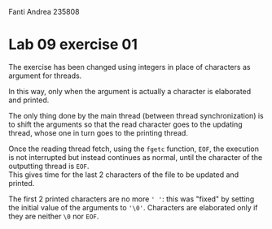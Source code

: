 <!--
vim: tabstop=4 shiftwidth=4
-->
Fanti Andrea 235808

# Lab 09 exercise 01
The exercise has been changed using integers in place of characters as
argument for threads.

In this way, only when the argument is actually a character is elaborated
and printed.

The only thing done by the main thread (between thread synchronization) is to
shift the arguments so that the read character goes to the updating thread,
whose one in turn goes to the printing thread.

Once the reading thread fetch, using the `fgetc` function, `EOF`, the execution
is not interrupted but instead continues as normal, until the character of the
outputting thread is `EOF`.  
This gives time for the last 2 characters of the file to be updated and printed.

The first 2 printed characters are no more `' '`: this was "fixed" by setting
the initial value of the arguments to `'\0'`. Characters are elaborated only
if they are neither `\0` nor `EOF`.
